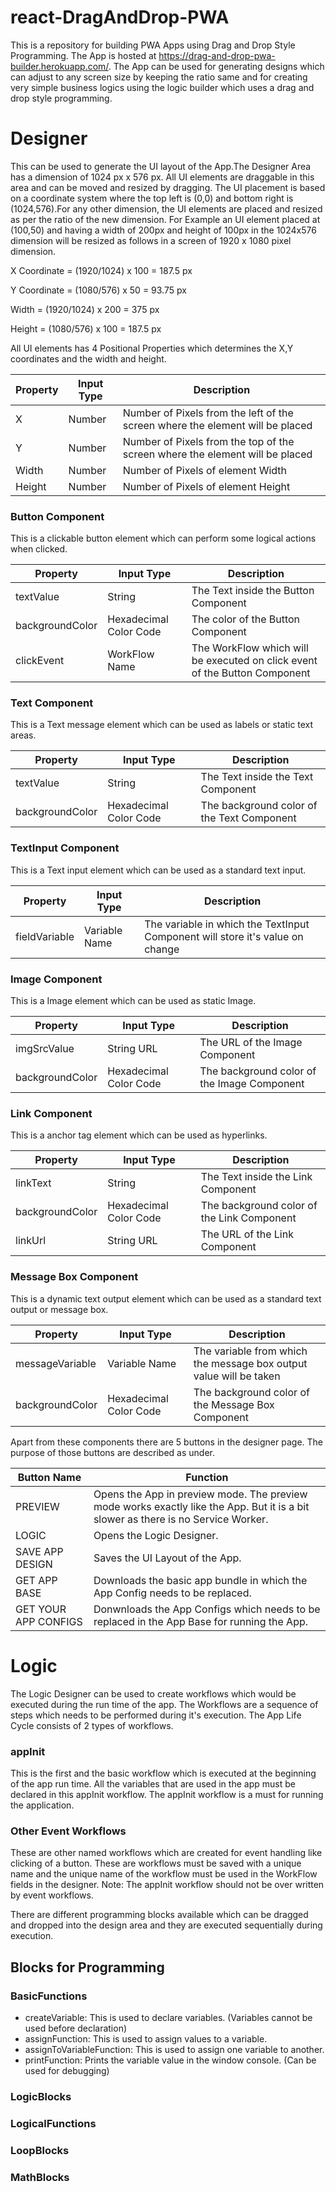 # react-DragAndDrop-PWA
This is a repository for building PWA Apps using Drag and Drop Style Programming. The App is hosted at https://drag-and-drop-pwa-builder.herokuapp.com/. The App can be used for generating designs which can adjust to any screen size by keeping the ratio same and for creating very simple business logics using the logic builder which uses a drag and drop style programming.

# Designer
This can be used to generate the UI layout of the App.The Designer Area has a dimension of 1024 px x 576 px. All UI elements are draggable in this area and can be moved and resized by dragging. The UI placement is based on a coordinate system where the top left is (0,0) and bottom right is (1024,576).For any other dimension, the UI elements are placed and resized as per the ratio of the new dimension. For Example an UI element placed at (100,50) and having a width of 200px and height of 100px in the 1024x576 dimension will be resized as follows in a screen of 1920 x 1080 pixel dimension.

X Coordinate = (1920/1024) x 100 =  187.5 px

Y Coordinate = (1080/576) x 50 = 93.75 px

Width = (1920/1024) x 200 = 375 px

Height = (1080/576) x 100 = 187.5 px

All UI elements has 4 Positional Properties which determines the X,Y coordinates and the width and height.

Property | Input Type | Description
-------- | ---------- | -------
X | Number | Number of Pixels from the left of the screen where the element will be placed
Y | Number | Number of Pixels from the top of the screen where the element will be placed
Width | Number | Number of Pixels of element Width
Height | Number | Number of Pixels of element Height

### Button Component
This is a clickable button element which can perform some logical actions when clicked.

Property | Input Type | Description
-------- | ---------- | -------
textValue | String |The Text inside the Button Component
backgroundColor | Hexadecimal Color Code | The color of the Button Component
clickEvent | WorkFlow Name | The WorkFlow which will be executed on click event of the Button Component

### Text Component
This is a Text message element which can be used as labels or static text areas.

Property | Input Type | Description
-------- | ---------- | -------
textValue | String |The Text inside the Text Component 
backgroundColor | Hexadecimal Color Code | The background color of the Text Component

### TextInput Component
This is a Text input element which can be used as a standard text input.

Property | Input Type | Description
-------- | ---------- | -------
fieldVariable | Variable Name |The variable in which the TextInput Component will store it's value on change

### Image Component
This is a Image element which can be used as static Image.

Property | Input Type | Description
-------- | ---------- | -------
imgSrcValue | String URL |The URL of the Image Component  
backgroundColor | Hexadecimal Color Code | The background color of the Image Component

### Link Component
This is a anchor tag element which can be used as hyperlinks.

Property | Input Type | Description
-------- | ---------- | -------
linkText | String |The Text inside the Link Component 
backgroundColor | Hexadecimal Color Code | The background color of the Link Component
linkUrl | String URL | The URL of the Link Component

### Message Box Component
This is a dynamic text output element which can be used as a standard text output or message box.

Property | Input Type | Description
-------- | ---------- | -------
messageVariable | Variable Name | The variable from which the message box output value will be taken
backgroundColor | Hexadecimal Color Code | The background color of the Message Box Component

Apart from these components there are 5 buttons in the designer page. The purpose of those buttons are described as under.

Button Name| Function
-------- | -------
PREVIEW | Opens the App in preview mode. The preview mode works exactly like the App. But it is a bit slower as there is no Service Worker.
LOGIC | Opens the Logic Designer.
SAVE APP DESIGN | Saves the UI Layout of the App.
GET APP BASE | Downloads the basic app bundle in which the App Config needs to be replaced.
GET YOUR APP CONFIGS | Donwnloads the App Configs which needs to be replaced in the App Base for running the App.

# Logic
The Logic Designer can be used to create workflows which would be executed during the run time of the app. The Workflows are a sequence of steps which needs to be performed during it's execution. The App Life Cycle consists of 2 types of workflows.

### appInit
This is the first and the basic workflow which is executed at the beginning of the app run time. All the variables that are used in the app must be declared in this appInit workflow. The appInit workflow is a must for running the application.

### Other Event Workflows
These are other named workflows which are created for event handling like clicking of a button. These are workflows must be saved with a unique name and the unique name of the workflow must be used in the WorkFlow fields in the designer. Note: The appInit workflow should not be over written by event workflows.

There are different programming blocks available which can be dragged and dropped into the design area and they are executed sequentially during execution.
## Blocks for Programming

### BasicFunctions
- createVariable: This is used to declare variables. (Variables cannot be used before declaration)
- assignFunction: This is used to assign values to a variable.
- assignToVariableFunction: This is used to assign one variable to another.
- printFunction: Prints the variable value in the window console. (Can be used for debugging)


### LogicBlocks
### LogicalFunctions
### LoopBlocks
### MathBlocks





